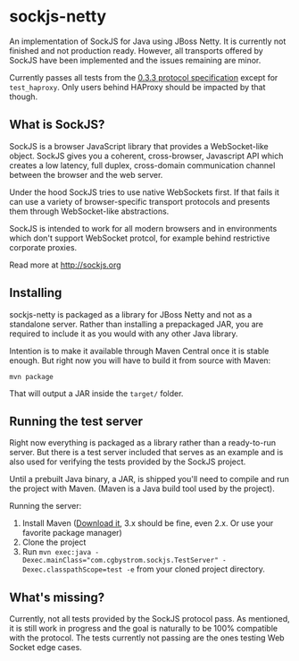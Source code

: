 # sockjs-netty

An implementation of SockJS for Java using JBoss Netty. It is currently not finished and not production ready.
However, all transports offered by SockJS have been implemented and the issues remaining are minor.

Currently passes all tests from the [0.3.3 protocol specification](http://sockjs.github.io/sockjs-protocol/sockjs-protocol-0.3.3.html) except for ```test_haproxy```.
Only users behind HAProxy should be impacted by that though.

## What is SockJS?
SockJS is a browser JavaScript library that provides a WebSocket-like object. SockJS gives you a coherent, cross-browser, Javascript API which creates a low latency, full duplex, cross-domain communication channel between the browser and the web server.

Under the hood SockJS tries to use native WebSockets first. If that fails it can use a variety of browser-specific transport protocols and presents them through WebSocket-like abstractions.

SockJS is intended to work for all modern browsers and in environments which don't support WebSocket protcol, for example behind restrictive corporate proxies.

Read more at http://sockjs.org

## Installing
sockjs-netty is packaged as a library for JBoss Netty and not as a standalone server. Rather than installing a prepackaged JAR, you are required to include it as you would with any other Java library.

Intention is to make it available through Maven Central once it is stable enough. But right now you will have to build it from source with Maven:

    mvn package
    
That will output a JAR inside the ```target/``` folder.

## Running the test server
Right now everything is packaged as a library rather than a ready-to-run server.
But there is a test server included that serves as an example and is also used for verifying the tests provided by the SockJS project.

Until a prebuilt Java binary, a JAR, is shipped you'll need to compile and run the project with Maven.
(Maven is a Java build tool used by the project).

Running the server:

 1. Install Maven ([Download it](http://maven.apache.org/download.html), 3.x should be fine, even 2.x. Or use your favorite package manager)
 1. Clone the project
 1. Run ```mvn exec:java -Dexec.mainClass="com.cgbystrom.sockjs.TestServer" -Dexec.classpathScope=test -e``` from your cloned project directory.

## What's missing?
Currently, not all tests provided by the SockJS protocol pass. As mentioned, it is still work in progress and the goal is naturally to be 100% compatible with the protocol.
The tests currently not passing are the ones testing Web Socket edge cases.